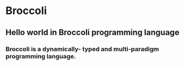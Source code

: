 # Broccoli
## Hello world in Broccoli programming language

### Broccoli is a dynamically- typed and multi-paradigm programming language.